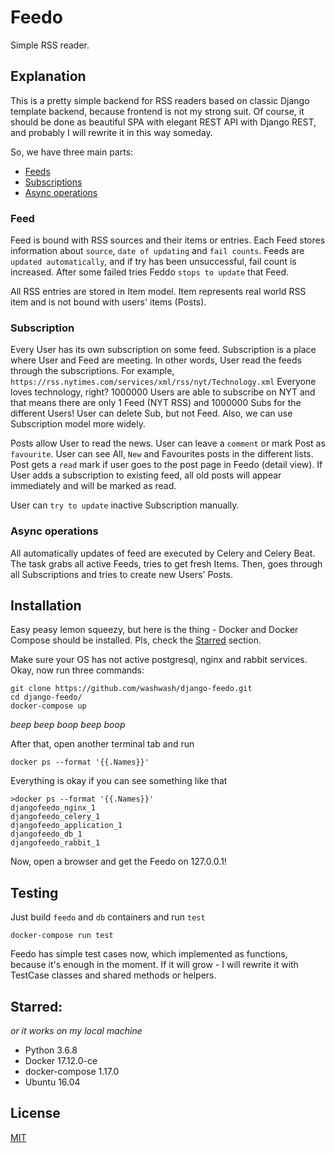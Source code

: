 # Feedo
Simple RSS reader.


## Explanation
This is a pretty simple backend for RSS readers based on classic Django template backend, because
frontend is not my strong suit.
Of course, it should be done as beautiful SPA with elegant REST API with Django REST,
and probably I will rewrite it in this way someday.

So, we have three main parts:
* [Feeds](#feed)
* [Subscriptions](#subscription)
* [Async operations](#async-operations)

### Feed
Feed is bound with RSS sources and their items or entries.
Each Feed stores information about `source`, `date of updating` and `fail counts`.
Feeds are `updated automatically`, and if try has been unsuccessful, fail count is increased.
After some failed tries Feddo `stops to update` that Feed.

All RSS entries are stored in Item model. Item represents real world RSS item
and is not bound with users' items (Posts).


### Subscription
Every User has its own subscription on some feed.
Subscription is a place where User and Feed are meeting. In other words,
User read the feeds through the subscriptions.
For example, `https://rss.nytimes.com/services/xml/rss/nyt/Technology.xml`
Everyone loves technology, right? 1000000 Users are able to subscribe on NYT and
that means there are only 1 Feed (NYT RSS) and 1000000 Subs for the different Users!
User can delete Sub, but not Feed. Also, we can use Subscription model more widely.

Posts allow User to read the news. User can leave a `comment` or mark Post as `favourite`.
User can see All, `New` and Favourites posts in the different lists.
Post gets a `read` mark if user goes to the post page in Feedo (detail view).
If User adds a subscription to existing feed, all old posts will appear immediately
and will be marked as read.

User can `try to update` inactive Subscription manually.


### Async operations
All automatically updates of feed are executed by Celery and Celery Beat.
The task grabs all active Feeds, tries to get fresh Items.
Then, goes through all Subscriptions and tries to create new Users' Posts.


## Installation
Easy peasy lemon squeezy, but here is the thing - Docker and Docker Compose
should be installed. Pls, check the [Starred](#starred) section.

Make sure your OS has not active postgresql, nginx and rabbit services.
Okay, now run three commands:
```
git clone https://github.com/washwash/django-feedo.git
cd django-feedo/
docker-compose up
```
_beep beep boop beep boop_

After that, open another terminal tab and run
```
docker ps --format '{{.Names}}'
```
Everything is okay if you can see something like that
```
>docker ps --format '{{.Names}}'
djangofeedo_nginx_1
djangofeedo_celery_1
djangofeedo_application_1
djangofeedo_db_1
djangofeedo_rabbit_1
```

Now, open a browser and get the Feedo on 127.0.0.1!


## Testing
Just build `feedo` and `db` containers and run `test`
```
docker-compose run test
```
Feedo has simple test cases now, which implemented as functions, because it's enough in the moment.
If it will grow - I will rewrite it with TestCase classes and shared methods or helpers.

## Starred:
_or it works on my local machine_
* Python 3.6.8
* Docker 17.12.0-ce
* docker-compose 1.17.0
* Ubuntu 16.04


## License
[MIT](https://github.com/washwash/django-feedo/blob/master/LICENSE)

